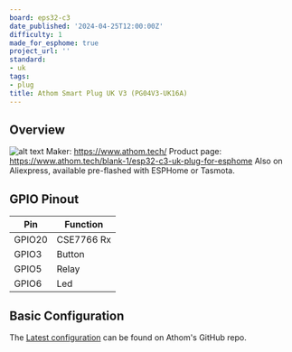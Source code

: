```yaml
---
board: eps32-c3
date_published: '2024-04-25T12:00:00Z'
difficulty: 1
made_for_esphome: true
project_url: ''
standard:
- uk
tags:
- plug
title: Athom Smart Plug UK V3 (PG04V3-UK16A)
---
```


## Overview

![alt text](athom-plug-uk-v3.webp "Athom Smart Plug UK V3 - PG04V3-UK16A")
Maker: https://www.athom.tech/
Product page: https://www.athom.tech/blank-1/esp32-c3-uk-plug-for-esphome
Also on Aliexpress, available pre-flashed with ESPHome or Tasmota.

## GPIO Pinout

| Pin    | Function   |
| ------ | ---------- |
| GPIO20 | CSE7766 Rx |
| GPIO3  | Button     |
| GPIO5  | Relay      |
| GPIO6  | Led        |

## Basic Configuration

The [Latest configuration](https://github.com/athom-tech/esp32-configs/blob/main/athom-smart-plug.yaml)
can be found on Athom's GitHub repo.